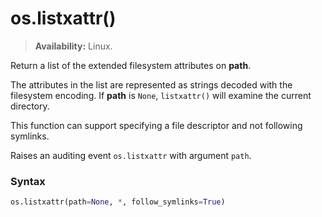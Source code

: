 # os.listxattr()

> **Availability:** Linux.

Return a list of the extended filesystem attributes on **path**.

The attributes in the list are represented as strings decoded with the filesystem encoding. If **path** is `None`, `listxattr()` will examine the current directory.

This function can support specifying a file descriptor and not following symlinks.

Raises an auditing event `os.listxattr` with argument `path`.

### Syntax

```python
os.listxattr(path=None, *, follow_symlinks=True)
```